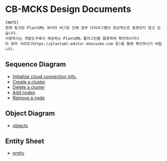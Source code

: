 # CB-MCKS Design Documents

```
[NOTE]
현재 링크된 PlantUML 뷰어의 버그로 인해 일부 다이어그램이 정상적으로 표현되지 않고 있습니다.
사용하시는 개발도구에서 제공하는 PlantUML 플러그인을 활용하여 확인하시거나
타 뷰어 사이트(https://plantuml-editor.kkeisuke.com 등)을 통해 확인하시기 바랍니다.
```

## Sequence Diagram

* [Initialize cloud connection info.](http://www.plantuml.com/plantuml/proxy?cache=no&src=https://raw.githubusercontent.com/cloud-barista/cb-mcks/master/docs/design/init-cloud-connection.puml)
* [Create a cluster](http://www.plantuml.com/plantuml/proxy?cache=no&src=https://raw.githubusercontent.com/cloud-barista/cb-mcks/master/docs/design/cluster-create.puml)
* [Delete a cluster](http://www.plantuml.com/plantuml/proxy?cache=no&src=https://raw.githubusercontent.com/cloud-barista/cb-mcks/master/docs/design/cluster-delete.puml)
* [Add nodes](http://www.plantuml.com/plantuml/proxy?cache=no&src=https://raw.githubusercontent.com/cloud-barista/cb-mcks/master/docs/design/nodes-add.puml)
* [Remove a node](http://www.plantuml.com/plantuml/proxy?cache=no&src=https://raw.githubusercontent.com/cloud-barista/cb-mcks/master/docs/design/node-remove.puml)

## Object Diagram

* [objects](http://www.plantuml.com/plantuml/proxy?cache=no&src=https://raw.githubusercontent.com/cloud-barista/cb-mcks/master/docs/design/objects.puml)

## Entity Sheet

* [entity](./entity.md)

